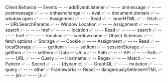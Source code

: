 Client Behavior
-- Events
-- -- addEventListener ✅
-- -- onmessage ✅
-- -- postmessage ✅
-- -- onhashchange ✅
-- eval ✅
-- document.domain ✅
-- window.open ✅
-- -- Assignment ✅
-- -- Read ✅
-- innerHTML ✅
-- fetch ✅
-- URLSearchParams ✅
-- Window Location ✅
-- -- Assignment ✅
-- -- -- search ✅
-- -- -- href ✅
-- -- -- location ✅
-- -- Read ✅
-- -- -- search ✅
-- -- -- href ✅
-- -- -- location ✅
-- window.name ✅
Object Schemas ✅
-- fetch options ✅
Storage ✅
-- Cookie ✅
-- -- Assignment ✅
-- -- Read ✅
-- localStorage ✅
-- -- getItem ✅
-- -- setItem ✅
-- sessionStorage ✅
-- -- getItem ✅
-- -- setItem ✅
Data
-- URLs ✅
-- Path ✅
-- -- API ✅
-- -- Path ✅
-- -- URL ✅
-- -- Query ✅
-- Hostname ✅
-- Regex ✅
-- -- Match ✅
-- -- Pattern ✅
-- Secret ✅
-- -- [dynamic] ✅
-- GraphQL ✅
-- -- mutation ✅
-- -- query ✅
-- -- other ✅
Frameworks
-- React
-- dangerouslySetInnerHTML ✅
-- -- jsx ✅
-- -- js ✅
